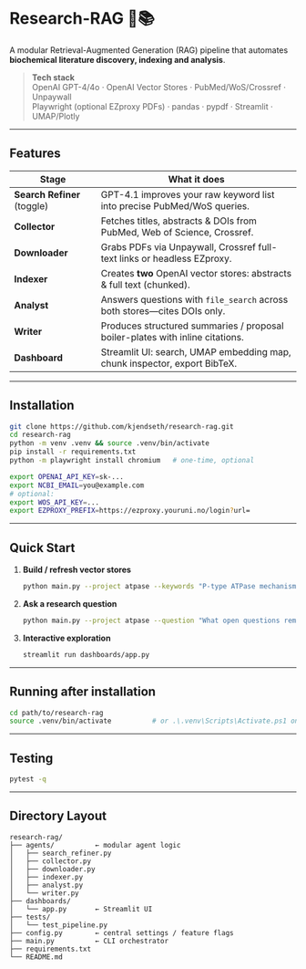 # Research-RAG 🧬📚

A modular Retrieval-Augmented Generation (RAG) pipeline that automates **biochemical literature discovery, indexing and analysis**.

> **Tech stack**  
> OpenAI GPT-4/4o · OpenAI Vector Stores · PubMed/WoS/Crossref · Unpaywall  
> Playwright (optional EZproxy PDFs) · pandas · pypdf · Streamlit · UMAP/Plotly

---

## Features

| Stage                        | What it does                                                              |
|------------------------------|---------------------------------------------------------------------------|
| **Search Refiner** (toggle)  | GPT-4.1 improves your raw keyword list into precise PubMed/WoS queries.   |
| **Collector**                | Fetches titles, abstracts & DOIs from PubMed, Web of Science, Crossref.   |
| **Downloader**               | Grabs PDFs via Unpaywall, Crossref full-text links or headless EZproxy.   |
| **Indexer**                  | Creates **two** OpenAI vector stores: abstracts & full text (chunked).    |
| **Analyst**                  | Answers questions with `file_search` across both stores—cites DOIs only.  |
| **Writer**                   | Produces structured summaries / proposal boiler-plates with inline citations. |
| **Dashboard**                | Streamlit UI: search, UMAP embedding map, chunk inspector, export BibTeX.  |

---

## Installation

```bash
git clone https://github.com/kjendseth/research-rag.git
cd research-rag
python -m venv .venv && source .venv/bin/activate
pip install -r requirements.txt
python -m playwright install chromium   # one-time, optional
```

```bash
export OPENAI_API_KEY=sk-...
export NCBI_EMAIL=you@example.com
# optional:
export WOS_API_KEY=...
export EZPROXY_PREFIX=https://ezproxy.youruni.no/login?url=
```

---

## Quick Start

1. **Build / refresh vector stores**  
   ```bash
   python main.py --project atpase --keywords "P-type ATPase mechanism"
   ```
2. **Ask a research question**  
   ```bash
   python main.py --project atpase --question "What open questions remain about E2P formation?"
   ```
3. **Interactive exploration**  
   ```bash
   streamlit run dashboards/app.py
   ```

---

## Running after installation

```bash
cd path/to/research-rag
source .venv/bin/activate          # or .\.venv\Scripts\Activate.ps1 on Windows
```

---

## Testing

```bash
pytest -q
```

---

## Directory Layout

```text
research-rag/
├── agents/          ← modular agent logic
│   ├── search_refiner.py
│   ├── collector.py
│   ├── downloader.py
│   ├── indexer.py
│   ├── analyst.py
│   └── writer.py
├── dashboards/
│   └── app.py       ← Streamlit UI
├── tests/
│   └── test_pipeline.py
├── config.py        ← central settings / feature flags
├── main.py          ← CLI orchestrator
├── requirements.txt
└── README.md
